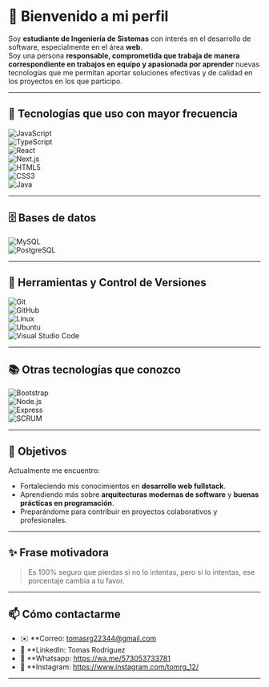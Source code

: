 # 👋 Bienvenido a mi perfil   

Soy **estudiante de Ingeniería de Sistemas** con interés en el desarrollo de software, especialmente en el área **web**.  
Soy una persona **responsable, comprometida que trabaja de manera correspondiente en trabajos en equipo y apasionada por aprender** nuevas tecnologías que me permitan aportar soluciones efectivas y de calidad en los proyectos en los que participo.  

---

## 🚀 Tecnologías que uso con mayor frecuencia  

![JavaScript](https://img.shields.io/badge/JavaScript-F7DF1E?style=for-the-badge&logo=javascript&logoColor=000)  
![TypeScript](https://img.shields.io/badge/TypeScript-3178C6?style=for-the-badge&logo=typescript&logoColor=fff)  
![React](https://img.shields.io/badge/React-20232A?style=for-the-badge&logo=react&logoColor=61DAFB)  
![Next.js](https://img.shields.io/badge/Next.js-000000?style=for-the-badge&logo=nextdotjs&logoColor=fff)  
![HTML5](https://img.shields.io/badge/HTML5-E34F26?style=for-the-badge&logo=html5&logoColor=fff)  
![CSS3](https://img.shields.io/badge/CSS3-1572B6?style=for-the-badge&logo=css3&logoColor=fff)  
![Java](https://img.shields.io/badge/Java-007396?style=for-the-badge&logo=java&logoColor=fff)  

---

## 🗄️ Bases de datos  

![MySQL](https://img.shields.io/badge/MySQL-4479A1?style=for-the-badge&logo=mysql&logoColor=fff)  
![PostgreSQL](https://img.shields.io/badge/PostgreSQL-4169E1?style=for-the-badge&logo=postgresql&logoColor=fff)  

---

## 🔧 Herramientas y Control de Versiones  

![Git](https://img.shields.io/badge/Git-F05032?style=for-the-badge&logo=git&logoColor=fff)  
![GitHub](https://img.shields.io/badge/GitHub-181717?style=for-the-badge&logo=github&logoColor=fff)  
![Linux](https://img.shields.io/badge/Linux-FCC624?style=for-the-badge&logo=linux&logoColor=000)  
![Ubuntu](https://img.shields.io/badge/Ubuntu-E95420?style=for-the-badge&logo=ubuntu&logoColor=fff)  
![Visual Studio Code](https://img.shields.io/badge/VS%20Code-007ACC?style=for-the-badge&logo=visualstudiocode&logoColor=fff)  

---

## 📚 Otras tecnologías que conozco  

![Bootstrap](https://img.shields.io/badge/Bootstrap-7952B3?style=for-the-badge&logo=bootstrap&logoColor=fff)  
![Node.js](https://img.shields.io/badge/Node.js-339933?style=for-the-badge&logo=nodedotjs&logoColor=fff)  
![Express](https://img.shields.io/badge/Express-000000?style=for-the-badge&logo=express&logoColor=fff)  
![SCRUM](https://img.shields.io/badge/SCRUM-36C5F0?style=for-the-badge&logo=trello&logoColor=fff)  

---

## 🎯 Objetivos  

Actualmente me encuentro:  
- Fortaleciendo mis conocimientos en **desarrollo web fullstack**.  
- Aprendiendo más sobre **arquitecturas modernas de software** y **buenas prácticas en programación**.  
- Preparándome para contribuir en proyectos colaborativos y profesionales.  

---

## ✨ Frase motivadora

> Es 100% seguro que pierdas si no lo intentas, pero si lo intentas, ese porcentaje cambia a tu favor.  

---

## 📫 Cómo contactarme  

- ✉️ **Correo: tomasrg22344@gmail.com  
- 💼 **LinkedIn: Tomas Rodriguez  
- 📲 **Whatsapp: https://wa.me/573053733781
- 🚀 **Instagram: https://www.instagram.com/tomrg_12/
---
